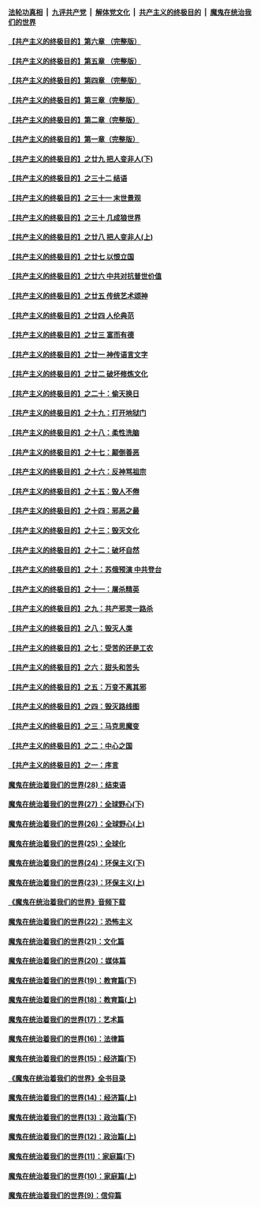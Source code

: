 

####  [法轮功真相](../../../../basic/blob/master/README.md?t=05110631) &nbsp;|&nbsp; [九评共产党](../../../../9ping.md/blob/master/README.md?t=05110631) &nbsp;|&nbsp; [解体党文化](../../../../jtdwh.md/blob/master/README.md?t=05110631)  &nbsp;|&nbsp; [共产主义的终极目的](../../../../gczydzjmd.md/blob/master/README.md?t=05110631) &nbsp;|&nbsp; [魔鬼在统治我们的世界](../../../../mgztzwmdsj.md/blob/master/README.md?t=05110631) 

#### [【共产主义的终极目的】第六章 （完整版）](../pages/nsc422/n11428913.md?t=05110631) 

#### [【共产主义的终极目的】第五章 （完整版）](../pages/nsc422/n11428912.md?t=05110631) 

#### [【共产主义的终极目的】第四章 （完整版）](../pages/nsc422/n11428907.md?t=05110631) 

#### [【共产主义的终极目的】第三章（完整版）](../pages/nsc422/n11428848.md?t=05110631) 

#### [【共产主义的终极目的】第二章（完整版）](../pages/nsc422/n11428831.md?t=05110631) 

#### [【共产主义的终极目的】第一章（完整版）](../pages/nsc422/n11417651.md?t=05110631) 

#### [【共产主义的终极目的】之廿九 把人变非人(下)](../pages/nsc422/n11344140.md?t=05110631) 

#### [【共产主义的终极目的】之三十二 结语](../pages/nsc422/n11360535.md?t=05110631) 

#### [【共产主义的终极目的】之三十一 末世景观](../pages/nsc422/n11351129.md?t=05110631) 

#### [【共产主义的终极目的】之三十 几成狼世界](../pages/nsc422/n11348280.md?t=05110631) 

#### [【共产主义的终极目的】之廿八 把人变非人(上)](../pages/nsc422/n11340492.md?t=05110631) 

#### [【共产主义的终极目的】之廿七 以恨立国](../pages/nsc422/n11336944.md?t=05110631) 

#### [【共产主义的终极目的】之廿六 中共对抗普世价值](../pages/nsc422/n11324785.md?t=05110631) 

#### [【共产主义的终极目的】之廿五 传统艺术颂神](../pages/nsc422/n11296396.md?t=05110631) 

#### [【共产主义的终极目的】之廿四 人伦典范](../pages/nsc422/n11296397.md?t=05110631) 

#### [【共产主义的终极目的】之廿三 富而有德](../pages/nsc422/n11283598.md?t=05110631) 

#### [【共产主义的终极目的】之廿一 神传语言文字](../pages/nsc422/n11263265.md?t=05110631) 

#### [【共产主义的终极目的】之廿二 破坏修炼文化](../pages/nsc422/n11245728.md?t=05110631) 

#### [【共产主义的终极目的】之二十：偷天换日](../pages/nsc422/n11238846.md?t=05110631) 

#### [【共产主义的终极目的】之十九：打开地狱门](../pages/nsc422/n11206376.md?t=05110631) 

#### [【共产主义的终极目的】之十八：柔性洗脑](../pages/nsc422/n11199994.md?t=05110631) 

#### [【共产主义的终极目的】之十七：颠倒善恶](../pages/nsc422/n11179782.md?t=05110631) 

#### [【共产主义的终极目的】之十六：反神骂祖宗](../pages/nsc422/n11166798.md?t=05110631) 

#### [【共产主义的终极目的】之十五：毁人不倦](../pages/nsc422/n11166792.md?t=05110631) 

#### [【共产主义的终极目的】之十四：邪恶之最](../pages/nsc422/n11150249.md?t=05110631) 

#### [【共产主义的终极目的】之十三：毁灭文化](../pages/nsc422/n11135227.md?t=05110631) 

#### [【共产主义的终极目的】之十二：破坏自然](../pages/nsc422/n11135214.md?t=05110631) 

#### [【共产主义的终极目的】之十：苏俄预演 中共登台](../pages/nsc422/n11118424.md?t=05110631) 

#### [【共产主义的终极目的】之十一：屠杀精英](../pages/nsc422/n11118442.md?t=05110631) 

#### [【共产主义的终极目的】之九：共产邪灵一路杀](../pages/nsc422/n11114139.md?t=05110631) 

#### [【共产主义的终极目的】之八：毁灭人类](../pages/nsc422/n11108503.md?t=05110631) 

#### [【共产主义的终极目的】之七：受苦的还是工农](../pages/nsc422/n11101809.md?t=05110631) 

#### [【共产主义的终极目的】之六：甜头和苦头](../pages/nsc422/n11096971.md?t=05110631) 

#### [【共产主义的终极目的】之五：万变不离其邪](../pages/nsc422/n11091285.md?t=05110631) 

#### [【共产主义的终极目的】之四：毁灭路线图](../pages/nsc422/n11086284.md?t=05110631) 

#### [【共产主义的终极目的】之三：马克思魔变](../pages/nsc422/n11061941.md?t=05110631) 

#### [【共产主义的终极目的】之二：中心之国](../pages/nsc422/n11047728.md?t=05110631) 

#### [【共产主义的终极目的】之一：序言](../pages/nsc422/n11086077.md?t=05110631) 

#### [魔鬼在统治着我们的世界(28)：结束语](../pages/nsc422/n10936246.md?t=05110631) 

#### [魔鬼在统治着我们的世界(27)：全球野心(下)](../pages/nsc422/n10928319.md?t=05110631) 

#### [魔鬼在统治着我们的世界(26)：全球野心(上)](../pages/nsc422/n10900318.md?t=05110631) 

#### [魔鬼在统治着我们的世界(25)：全球化](../pages/nsc422/n10788205.md?t=05110631) 

#### [魔鬼在统治着我们的世界(24)：环保主义(下)](../pages/nsc422/n10695307.md?t=05110631) 

#### [魔鬼在统治着我们的世界(23)：环保主义(上)](../pages/nsc422/n10688613.md?t=05110631) 

#### [《魔鬼在统治着我们的世界》音频下载](../pages/nsc422/n10635553.md?t=05110631) 

#### [魔鬼在统治着我们的世界(22)：恐怖主义](../pages/nsc422/n10614727.md?t=05110631) 

#### [魔鬼在统治着我们的世界(21)：文化篇](../pages/nsc422/n10597706.md?t=05110631) 

#### [魔鬼在统治着我们的世界(20)：媒体篇](../pages/nsc422/n10586579.md?t=05110631) 

#### [魔鬼在统治着我们的世界(19)：教育篇(下)](../pages/nsc422/n10564808.md?t=05110631) 

#### [魔鬼在统治着我们的世界(18)：教育篇(上)](../pages/nsc422/n10526970.md?t=05110631) 

#### [魔鬼在统治着我们的世界(17)：艺术篇](../pages/nsc422/n10499093.md?t=05110631) 

#### [魔鬼在统治着我们的世界(16)：法律篇](../pages/nsc422/n10485969.md?t=05110631) 

#### [魔鬼在统治着我们的世界(15)：经济篇(下)](../pages/nsc422/n10469975.md?t=05110631) 

#### [《魔鬼在统治着我们的世界》全书目录](../pages/nsc422/n10464261.md?t=05110631) 

#### [魔鬼在统治着我们的世界(14)：经济篇(上)](../pages/nsc422/n10457370.md?t=05110631) 

#### [魔鬼在统治着我们的世界(13)：政治篇(下)](../pages/nsc422/n10448270.md?t=05110631) 

#### [魔鬼在统治着我们的世界(12)：政治篇(上)](../pages/nsc422/n10444576.md?t=05110631) 

#### [魔鬼在统治着我们的世界(11)：家庭篇(下)](../pages/nsc422/n10440961.md?t=05110631) 

#### [魔鬼在统治着我们的世界(10)：家庭篇(上)](../pages/nsc422/n10435448.md?t=05110631) 

#### [魔鬼在统治着我们的世界(9)：信仰篇](../pages/nsc422/n10432159.md?t=05110631) 

